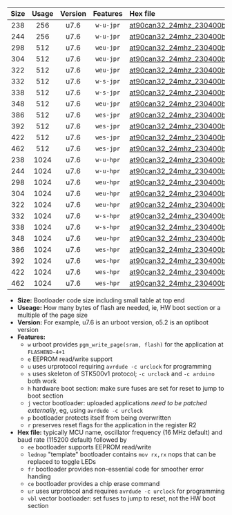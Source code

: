 |Size|Usage|Version|Features|Hex file|
|:-:|:-:|:-:|:-:|:--|
|238|256|u7.6|`w-u-jpr`|[at90can32_24mhz_230400bps_ur_vbl.hex](https://raw.githubusercontent.com/stefanrueger/urboot/main//at90can32_24mhz_230400bps_ur_vbl.hex)|
|244|256|u7.6|`w-u-jpr`|[at90can32_24mhz_230400bps_lednop_ur_vbl.hex](https://raw.githubusercontent.com/stefanrueger/urboot/main//at90can32_24mhz_230400bps_lednop_ur_vbl.hex)|
|298|512|u7.6|`weu-jpr`|[at90can32_24mhz_230400bps_ee_ur_vbl.hex](https://raw.githubusercontent.com/stefanrueger/urboot/main//at90can32_24mhz_230400bps_ee_ur_vbl.hex)|
|304|512|u7.6|`weu-jpr`|[at90can32_24mhz_230400bps_ee_lednop_ur_vbl.hex](https://raw.githubusercontent.com/stefanrueger/urboot/main//at90can32_24mhz_230400bps_ee_lednop_ur_vbl.hex)|
|322|512|u7.6|`weu-jpr`|[at90can32_24mhz_230400bps_ee_lednop_fr_ur_vbl.hex](https://raw.githubusercontent.com/stefanrueger/urboot/main//at90can32_24mhz_230400bps_ee_lednop_fr_ur_vbl.hex)|
|332|512|u7.6|`w-s-jpr`|[at90can32_24mhz_230400bps_vbl.hex](https://raw.githubusercontent.com/stefanrueger/urboot/main//at90can32_24mhz_230400bps_vbl.hex)|
|338|512|u7.6|`w-s-jpr`|[at90can32_24mhz_230400bps_lednop_vbl.hex](https://raw.githubusercontent.com/stefanrueger/urboot/main//at90can32_24mhz_230400bps_lednop_vbl.hex)|
|348|512|u7.6|`weu-jpr`|[at90can32_24mhz_230400bps_ee_lednop_fr_ce_ur_vbl.hex](https://raw.githubusercontent.com/stefanrueger/urboot/main//at90can32_24mhz_230400bps_ee_lednop_fr_ce_ur_vbl.hex)|
|386|512|u7.6|`wes-jpr`|[at90can32_24mhz_230400bps_ee_vbl.hex](https://raw.githubusercontent.com/stefanrueger/urboot/main//at90can32_24mhz_230400bps_ee_vbl.hex)|
|392|512|u7.6|`wes-jpr`|[at90can32_24mhz_230400bps_ee_lednop_vbl.hex](https://raw.githubusercontent.com/stefanrueger/urboot/main//at90can32_24mhz_230400bps_ee_lednop_vbl.hex)|
|422|512|u7.6|`wes-jpr`|[at90can32_24mhz_230400bps_ee_lednop_fr_vbl.hex](https://raw.githubusercontent.com/stefanrueger/urboot/main//at90can32_24mhz_230400bps_ee_lednop_fr_vbl.hex)|
|462|512|u7.6|`wes-jpr`|[at90can32_24mhz_230400bps_ee_lednop_fr_ce_vbl.hex](https://raw.githubusercontent.com/stefanrueger/urboot/main//at90can32_24mhz_230400bps_ee_lednop_fr_ce_vbl.hex)|
|238|1024|u7.6|`w-u-hpr`|[at90can32_24mhz_230400bps_ur.hex](https://raw.githubusercontent.com/stefanrueger/urboot/main//at90can32_24mhz_230400bps_ur.hex)|
|244|1024|u7.6|`w-u-hpr`|[at90can32_24mhz_230400bps_lednop_ur.hex](https://raw.githubusercontent.com/stefanrueger/urboot/main//at90can32_24mhz_230400bps_lednop_ur.hex)|
|298|1024|u7.6|`weu-hpr`|[at90can32_24mhz_230400bps_ee_ur.hex](https://raw.githubusercontent.com/stefanrueger/urboot/main//at90can32_24mhz_230400bps_ee_ur.hex)|
|304|1024|u7.6|`weu-hpr`|[at90can32_24mhz_230400bps_ee_lednop_ur.hex](https://raw.githubusercontent.com/stefanrueger/urboot/main//at90can32_24mhz_230400bps_ee_lednop_ur.hex)|
|322|1024|u7.6|`weu-hpr`|[at90can32_24mhz_230400bps_ee_lednop_fr_ur.hex](https://raw.githubusercontent.com/stefanrueger/urboot/main//at90can32_24mhz_230400bps_ee_lednop_fr_ur.hex)|
|332|1024|u7.6|`w-s-hpr`|[at90can32_24mhz_230400bps.hex](https://raw.githubusercontent.com/stefanrueger/urboot/main//at90can32_24mhz_230400bps.hex)|
|338|1024|u7.6|`w-s-hpr`|[at90can32_24mhz_230400bps_lednop.hex](https://raw.githubusercontent.com/stefanrueger/urboot/main//at90can32_24mhz_230400bps_lednop.hex)|
|348|1024|u7.6|`weu-hpr`|[at90can32_24mhz_230400bps_ee_lednop_fr_ce_ur.hex](https://raw.githubusercontent.com/stefanrueger/urboot/main//at90can32_24mhz_230400bps_ee_lednop_fr_ce_ur.hex)|
|386|1024|u7.6|`wes-hpr`|[at90can32_24mhz_230400bps_ee.hex](https://raw.githubusercontent.com/stefanrueger/urboot/main//at90can32_24mhz_230400bps_ee.hex)|
|392|1024|u7.6|`wes-hpr`|[at90can32_24mhz_230400bps_ee_lednop.hex](https://raw.githubusercontent.com/stefanrueger/urboot/main//at90can32_24mhz_230400bps_ee_lednop.hex)|
|422|1024|u7.6|`wes-hpr`|[at90can32_24mhz_230400bps_ee_lednop_fr.hex](https://raw.githubusercontent.com/stefanrueger/urboot/main//at90can32_24mhz_230400bps_ee_lednop_fr.hex)|
|462|1024|u7.6|`wes-hpr`|[at90can32_24mhz_230400bps_ee_lednop_fr_ce.hex](https://raw.githubusercontent.com/stefanrueger/urboot/main//at90can32_24mhz_230400bps_ee_lednop_fr_ce.hex)|

- **Size:** Bootloader code size including small table at top end
- **Useage:** How many bytes of flash are needed, ie, HW boot section or a multiple of the page size
- **Version:** For example, u7.6 is an urboot version, o5.2 is an optiboot version
- **Features:**
  + `w` urboot provides `pgm_write_page(sram, flash)` for the application at `FLASHEND-4+1`
  + `e` EEPROM read/write support
  + `u` uses urprotocol requiring `avrdude -c urclock` for programming
  + `s` uses skeleton of STK500v1 protocol; `-c urclock` and `-c arduino` both work
  + `h` hardware boot section: make sure fuses are set for reset to jump to boot section
  + `j` vector bootloader: uploaded applications *need to be patched externally*, eg, using `avrdude -c urclock`
  + `p` bootloader protects itself from being overwritten
  + `r` preserves reset flags for the application in the register R2
- **Hex file:** typically MCU name, oscillator frequency (16 MHz default) and baud rate (115200 default) followed by
  + `ee` bootloader supports EEPROM read/write
  + `lednop` "template" bootloader contains `mov rx,rx` nops that can be replaced to toggle LEDs
  + `fr` bootloader provides non-essential code for smoother error handing
  + `ce` bootloader provides a chip erase command
  + `ur` uses urprotocol and requires `avrdude -c urclock` for programming
  + `vbl` vector bootloader: set fuses to jump to reset, not the HW boot section
